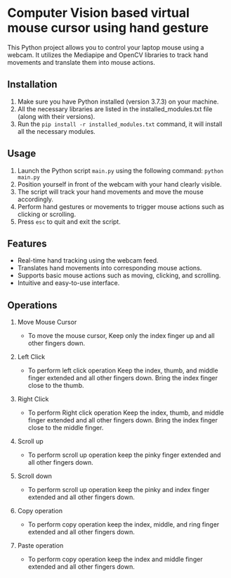 # Computer Vision based virtual mouse cursor using hand gesture

This Python project  allows you to control your laptop mouse using a webcam. It utilizes the Mediapipe and OpenCV libraries to track hand movements and translate them into mouse actions.

## Installation
1. Make sure you have Python installed (version 3.7.3) on your machine.
2. All the necessary libraries are listed in the installed_modules.txt file (along with their versions). 
3. Run the `pip install -r installed_modules.txt` command, it will install all the necessary modules.


## Usage
1. Launch the Python script `main.py` using the following command: `python main.py`
2. Position yourself in front of the webcam with your hand clearly visible.
3. The script will track your hand movements and move the mouse accordingly.
4. Perform hand gestures or movements to trigger mouse actions such as clicking or scrolling.
5. Press `esc` to quit and exit the script.


## Features
- Real-time hand tracking using the webcam feed.
- Translates hand movements into corresponding mouse actions.
- Supports basic mouse actions such as moving, clicking, and scrolling.
- Intuitive and easy-to-use interface.


## Operations
1. Move Mouse Cursor
    - To move the mouse cursor, Keep only the index finger up and all other fingers down.

2. Left Click
     - To perform left click operation Keep the index, thumb, and middle finger extended and all other fingers down. Bring the index finger close to the thumb.
   
3. Right Click
     - To perform Right click operation Keep the index, thumb, and middle finger extended and all other fingers down. Bring the index finger close to the middle finger.

4. Scroll up
     - To perform scroll up operation keep the pinky finger extended and all other fingers down. 

5. Scroll down
     - To perform scroll up operation keep the pinky and index finger extended and all other fingers down. 

6. Copy operation
     - To perform copy operation keep the index, middle, and ring finger extended and all other fingers down. 
     
7. Paste operation
     - To perform copy operation keep the index and middle finger extended and all other fingers down.
